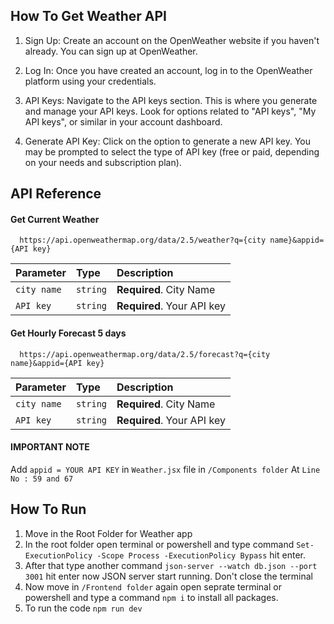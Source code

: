 
## How To Get Weather API

1. Sign Up: Create an account on the OpenWeather website if you haven't already. You can sign up at OpenWeather.

2. Log In: Once you have created an account, log in to the OpenWeather platform using your credentials.

3. API Keys: Navigate to the API keys section. This is where you generate and manage your API keys. Look for options related to "API keys", "My API keys", or similar in your account dashboard.

4. Generate API Key: Click on the option to generate a new API key. You may be prompted to select the type of API key (free or paid, depending on your needs and subscription plan).






## API Reference

#### Get Current Weather

```http
  https://api.openweathermap.org/data/2.5/weather?q={city name}&appid={API key}
```

| Parameter | Type     | Description                |
| :-------- | :------- | :------------------------- |
| `city name` | `string` | **Required**. City Name |
| `API key` | `string` | **Required**. Your API key |

#### Get Hourly Forecast 5 days

```http
  https://api.openweathermap.org/data/2.5/forecast?q={city name}&appid={API key}
```

| Parameter | Type     | Description                |
| :-------- | :------- | :------------------------- |
| `city name` | `string` | **Required**. City Name |
| `API key` | `string` | **Required**. Your API key |


#### IMPORTANT NOTE
Add `appid = YOUR API KEY` in `Weather.jsx` file in `/Components folder`
At `Line No : 59 and 67`


## How To Run 


1. Move in the Root Folder for Weather app
2. In the root folder open terminal or powershell and type command `Set-ExecutionPolicy -Scope Process -ExecutionPolicy Bypass` hit enter. 
4. After that type another command `json-server --watch db.json --port 3001` hit enter now JSON server start running. Don't close the terminal
5. Now move in `/Frontend folder` again open seprate terminal or powershell and type a command `npm i` to install all packages.
6. To run the code `npm run dev`
